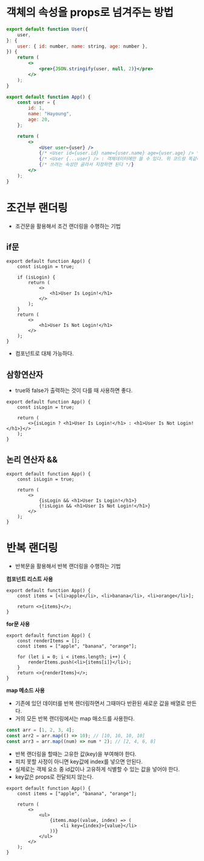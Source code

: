 # 객체의 속성을 props로 넘겨주는 방법

```jsx
export default function User({
    user,
}: {
    user: { id: number, name: string, age: number },
}) {
    return (
        <>
            <pre>{JSON.stringify(user, null, 2)}</pre>
        </>
    );
}
```

```jsx
export default function App() {
    const user = {
        id: 1,
        name: "Hayoung",
        age: 20,
    };

    return (
        <>
            <User user={user} />
            {/* <User id={user.id} name={user.name} age={user.age} /> */}
            {/* <User {...user} /> : 객체데이터에만 쓸 수 있다. 위 코드랑 똑같다!*/}
            {/* 쓰려는 속성만 골라서 지정하면 된다 */}
        </>
    );
}
```

# 조건부 랜더링

-   조건문을 활용해서 조건 랜더링을 수행하는 기법

## if문

```tsx
export default function App() {
    const isLogin = true;

    if (isLogin) {
        return (
            <>
                <h1>User Is Login!</h1>
            </>
        );
    }
    return (
        <>
            <h1>User Is Not Login!</h1>
        </>
    );
}
```

-   컴포넌트로 대체 가능하다.

## 삼항연산자

-   true와 false가 출력하는 것이 다를 때 사용하면 좋다.

```tsx
export default function App() {
    const isLogin = true;

    return (
        <>{isLogin ? <h1>User Is Login!</h1> : <h1>User Is Not Login!</h1>}</>
    );
}
```

## 논리 연산자 &&

```tsx
export default function App() {
    const isLogin = true;

    return (
        <>
            {isLogin && <h1>User Is Login!</h1>}
            {!isLogin && <h1>User Is Not Login!</h1>}
        </>
    );
}
```

# 반복 랜더링

-   반복문을 활용해서 반복 랜더링을 수행하는 기법

**컴포넌트 리스트 사용**

```tsx
export default function App() {
    const items = [<li>apple</li>, <li>banana</li>, <li>orange</li>];

    return <>{items}</>;
}
```

**for문 사용**

```tsx
export default function App() {
    const renderItems = [];
    const items = ["apple", "banana", "orange"];

    for (let i = 0; i < items.length; i++) {
        renderItems.push(<li>{items[i]}</li>);
    }
    return <>{renderItems}</>;
}
```

**map 메소드 사용**

-   기존에 있던 데이터를 반복 렌더링하면서 그때마다 반환된 새로운 값을 배열로 만든다.
-   거의 모든 반복 랜더링에서는 map 매소드를 사용한다.

```js
const arr = [1, 2, 3, 4];
const arr2 = arr.map(() => 10); // [10, 10, 10, 10]
const arr3 = arr.map((num) => num * 2); // [2, 4, 6, 8]
```

-   반복 랜더링을 할때는 고유한 값(key)을 부여해야 한다.
-   피치 못할 사정이 아니면 key값에 index를 넣으면 안된다.
-   실제로는 객체 요소 중 id값이나 고유하게 식별할 수 있는 값을 넣어야 한다.
-   key값은 props로 전달되지 않는다.

```tsx
export default function App() {
    const items = ["apple", "banana", "orange"];

    return (
        <>
            <ul>
                {items.map((value, index) => (
                    <li key={index}>{value}</li>
                ))}
            </ul>
        </>
    );
}
```
